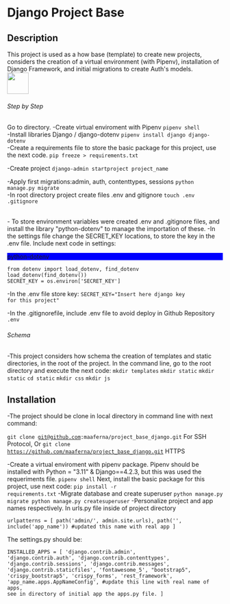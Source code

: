 <h1>Django Project Base</h1>

<h2>Description</h2>
This project is used as a how base (template) to create new projects, considers the creation of a virtual environment (with Pipenv), installation of Django Framework, and initial migrations to create Auth's models.
<br>
<img height="50px" src="https://portfolio-mparraf.herokuapp.com/static/img/django.png" />
<br>

<h6>Step by Step</h6>
Go to directory.
-Create virtual enviroment with Pipenv
<code>pipenv shell</code>
<br>
-Install libraries Django / django-dotenv
<code>pipenv install django django-dotenv</code>
<br>
-Create a requirements file to store the basic package for this project, use the next code.
<code>pip freeze > requirements.txt</code>

-Create project
<code>django-admin startproject project_name</code>
<br>

-Apply first migrations:admin, auth, contenttypes, sessions
<code>python manage.py migrate</code>
<br>
-In root directory project create files .env and gitignore
<code>touch .env .gitignore</code>

<br>
- To store environment variables were created .env and .gitignore files, and install the library "python-dotenv" to manage the importation of these.
-In the settings file change the SECRET_KEY locations, to store the key in the .env file. Include next code in settings:

<div style="background-color: blue"><p>python-dotenv</p></div>
<code>from dotenv import load_dotenv, find_dotenv
load_dotenv(find_dotenv())
SECRET_KEY = os.environ['SECRET_KEY']</code>

-In the .env file store key:
<code>SECRET_KEY="Insert here django key for this project"</code>

-In the .gitignorefile, include .env file to avoid deploy in Github Repository
<code>.env</code>

<h6>Schema</h6>
-This project considers how schema the creation of templates and static directories, in the root of the project. In the command line, go to the root directory and execute the next code:
<code>mkdir templates</code>
<code>mkdir static</code>
<code>mkdir static</code>
<code>cd static</code>
<code>mkdir css</code>
<code>mkdir js</code>

<h2>Installation</h2>

-The project should be clone in local directory in command line with next command:

<code>git clone git@github.com:maaferna/project_base_django.git</code> For SSH Protocol, Or
<code>git clone https://github.com/maaferna/project_base_django.git</code> HTTPS

-Create a virtual enviroment with pipenv package.
Pipenv should be installed with Python = "3.11" & Django==4.2.3, but this was used the requeriments file.
<code>pipenv shell</code>
Next, install the basic package for this project, use next code:
<code>pip install -r requirements.txt</code>
-Migrate database and create superuser
<code>python manage.py migrate
python manage.py createsuperuser</code>
-Personalize project and app names respectively. In urls.py file inside of project directory 

<code>urlpatterns = [
    path('admin/', admin.site.urls),
    path('', include('app_name')) #updated this name with real app
]</code>

The settings.py should be:

<code>INSTALLED_APPS = [
    'django.contrib.admin',
    'django.contrib.auth',
    'django.contrib.contenttypes',
    'django.contrib.sessions',
    'django.contrib.messages',
    'django.contrib.staticfiles',
    'fontawesome_5',
    "bootstrap5",
    'crispy_bootstrap5',
    'crispy_forms',
    'rest_framework',
    'app_name.apps.AppNameConfig', #update this line with real name of apps, see in directory of initial app the apps.py file.
]</code>




